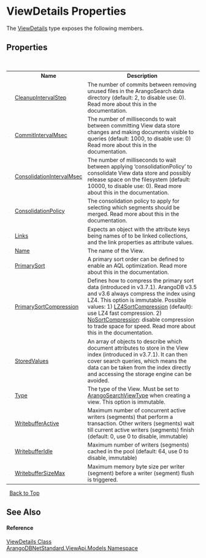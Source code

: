 # ViewDetails Properties
 

The <a href="5e40ec8b-d467-c688-72b2-fc3e3e36d569">ViewDetails</a> type exposes the following members.


## Properties
&nbsp;<table><tr><th></th><th>Name</th><th>Description</th></tr><tr><td>![Public property](media/pubproperty.gif "Public property")</td><td><a href="e9d19d1c-dfb7-7718-b37a-d01c4965883a">CleanupIntervalStep</a></td><td>
The number of commits between removing unused files in the ArangoSearch data directory (default: 2, to disable use: 0). Read more about this in the documentation.</td></tr><tr><td>![Public property](media/pubproperty.gif "Public property")</td><td><a href="899cfeef-2f08-2fca-b624-8675657ade02">CommitIntervalMsec</a></td><td>
The number of milliseconds to wait between committing View data store changes and making documents visible to queries (default: 1000, to disable use: 0) Read more about this in the documentation.</td></tr><tr><td>![Public property](media/pubproperty.gif "Public property")</td><td><a href="c93f9d85-5cd6-60ca-f051-77904fdc28c1">ConsolidationIntervalMsec</a></td><td>
The number of milliseconds to wait between applying ‘consolidationPolicy’ to consolidate View data store and possibly release space on the filesystem (default: 10000, to disable use: 0). Read more about this in the documentation.</td></tr><tr><td>![Public property](media/pubproperty.gif "Public property")</td><td><a href="bdb929df-290d-6f83-558e-2544e48f6ad1">ConsolidationPolicy</a></td><td>
The consolidation policy to apply for selecting which segments should be merged. Read more about this in the documentation.</td></tr><tr><td>![Public property](media/pubproperty.gif "Public property")</td><td><a href="c1533d92-bff0-c321-eeca-d2d6be859f5c">Links</a></td><td>
Expects an object with the attribute keys being names of to be linked collections, and the link properties as attribute values.</td></tr><tr><td>![Public property](media/pubproperty.gif "Public property")</td><td><a href="884fce1f-9de9-ae65-56e9-20e34b4a808c">Name</a></td><td>
The name of the View.</td></tr><tr><td>![Public property](media/pubproperty.gif "Public property")</td><td><a href="df301727-5802-5e3c-d272-baacb3367d1f">PrimarySort</a></td><td>
A primary sort order can be defined to enable an AQL optimization. Read more about this in the documentation.</td></tr><tr><td>![Public property](media/pubproperty.gif "Public property")</td><td><a href="a5e0d2df-ad37-9f3d-dbdf-f89792b28dbd">PrimarySortCompression</a></td><td>
Defines how to compress the primary sort data (introduced in v3.7.1). ArangoDB v3.5 and v3.6 always compress the index using LZ4. This option is immutable. Possible values: 1) <a href="aa02d5bb-49fe-79e6-de13-1c473f34860c">LZ4SortCompression</a> (default): use LZ4 fast compression. 2) <a href="5fd254e8-57de-28e9-708c-19a038d4dc52">NoSortCompression</a>: disable compression to trade space for speed. Read more about this in the documentation.</td></tr><tr><td>![Public property](media/pubproperty.gif "Public property")</td><td><a href="8ef268f0-6f96-6151-7ad1-39e89a783666">StoredValues</a></td><td>
An array of objects to describe which document attributes to store in the View index (introduced in v3.7.1). It can then cover search queries, which means the data can be taken from the index directly and accessing the storage engine can be avoided.</td></tr><tr><td>![Public property](media/pubproperty.gif "Public property")</td><td><a href="d3245e94-23a4-f475-686b-b457b87ea5a8">Type</a></td><td>
The type of the View. Must be set to <a href="99b223c9-5246-6f29-e2e2-28b986b4409a">ArangoSearchViewType</a> when creating a view. This option is immutable.</td></tr><tr><td>![Public property](media/pubproperty.gif "Public property")</td><td><a href="2d560fa2-24f4-3ced-9746-64758eecddcc">WritebufferActive</a></td><td>
Maximum number of concurrent active writers (segments) that perform a transaction. Other writers (segments) wait till current active writers (segments) finish (default: 0, use 0 to disable, immutable)</td></tr><tr><td>![Public property](media/pubproperty.gif "Public property")</td><td><a href="7ec83a3d-c389-4206-2bc5-7df5d79e0c2d">WritebufferIdle</a></td><td>
Maximum number of writers (segments) cached in the pool (default: 64, use 0 to disable, immutable)</td></tr><tr><td>![Public property](media/pubproperty.gif "Public property")</td><td><a href="300a0b4d-8241-3489-f766-54e8102dd8c4">WritebufferSizeMax</a></td><td>
Maximum memory byte size per writer (segment) before a writer (segment) flush is triggered.</td></tr></table>&nbsp;
<a href="#viewdetails-properties">Back to Top</a>

## See Also


#### Reference
<a href="5e40ec8b-d467-c688-72b2-fc3e3e36d569">ViewDetails Class</a><br /><a href="23bbeb16-c099-4f2c-4dad-2e67e1a19df4">ArangoDBNetStandard.ViewApi.Models Namespace</a><br />